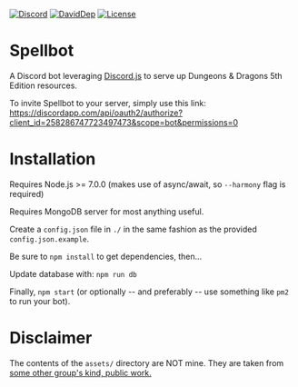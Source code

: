 [![Discord](https://discordapp.com/api/guilds/258287716091953153/embed.png)](https://discord.gg/KWsvFGG) [![DavidDep](https://david-dm.org/Buluphont/Spellbot/status.svg?style=flat-square)](https://david-dm.org/Buluphont/Spellbot) [![License](https://img.shields.io/badge/license-MIT-blue.svg?style=flat-square)](https://github.com/Buluphont/Spellbot/blob/master/LICENSE)

# Spellbot
A Discord bot leveraging [Discord.js](https://github.com/hydrabolt/discord.js/) to serve up Dungeons & Dragons 5th Edition resources.


To invite Spellbot to your server, simply use this link:  
https://discordapp.com/api/oauth2/authorize?client_id=258286747723497473&scope=bot&permissions=0
# Installation
Requires Node.js >= 7.0.0 (makes use of async/await, so `--harmony` flag is required)

Requires MongoDB server for most anything useful.

Create a `config.json` file in `./` in the same fashion as the provided `config.json.example`.

Be sure to `npm install` to get dependencies, then...

Update database with:
`npm run db`

Finally,
`npm start` (or optionally -- and preferably -- use something like `pm2` to run your bot).

# Disclaimer
The contents of the `assets/` directory are NOT mine. They are taken from [some other group's kind, public work.](https://www.dropbox.com/sh/hiavsiegq28xd7u/AABcMGhKcr8CYgeKaHK1ZDzJa?dl=0)
